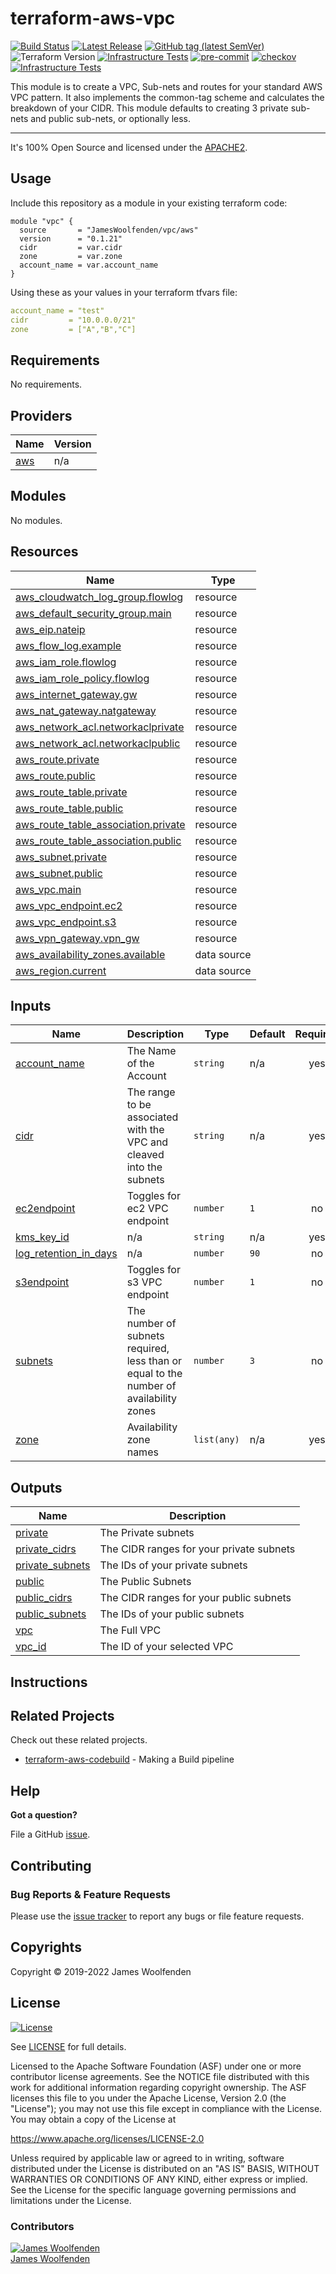 # terraform-aws-vpc

[![Build Status](https://github.com/JamesWoolfenden/terraform-aws-vpc/workflows/Verify%20and%20Bump/badge.svg?branch=master)](https://github.com/JamesWoolfenden/terraform-aws-vpc)
[![Latest Release](https://img.shields.io/github/release/JamesWoolfenden/terraform-aws-vpc.svg)](https://github.com/JamesWoolfenden/terraform-aws-vpc/releases/latest)
[![GitHub tag (latest SemVer)](https://img.shields.io/github/tag/JamesWoolfenden/terraform-aws-vpc.svg?label=latest)](https://github.com/JamesWoolfenden/terraform-aws-vpc/releases/latest)
![Terraform Version](https://img.shields.io/badge/tf-%3E%3D0.14.0-blue.svg)
[![Infrastructure Tests](https://www.bridgecrew.cloud/badges/github/JamesWoolfenden/terraform-aws-vpc/cis_aws)](https://www.bridgecrew.cloud/link/badge?vcs=github&fullRepo=JamesWoolfenden%2Fterraform-aws-vpc&benchmark=CIS+AWS+V1.2)
[![pre-commit](https://img.shields.io/badge/pre--commit-enabled-brightgreen?logo=pre-commit&logoColor=white)](https://github.com/pre-commit/pre-commit)
[![checkov](https://img.shields.io/badge/checkov-verified-brightgreen)](https://www.checkov.io/)
[![Infrastructure Tests](https://www.bridgecrew.cloud/badges/github/jameswoolfenden/terraform-aws-vpc/general)](https://www.bridgecrew.cloud/link/badge?vcs=github&fullRepo=JamesWoolfenden%2Fterraform-aws-vpc&benchmark=INFRASTRUCTURE+SECURITY)

This module is to create a VPC, Sub-nets and routes for your standard AWS VPC pattern. It also implements the common-tag scheme and calculates the breakdown of your CIDR.
This module defaults to creating 3 private sub-nets and public sub-nets, or optionally less.

---

It's 100% Open Source and licensed under the [APACHE2](LICENSE).

## Usage

Include this repository as a module in your existing terraform code:

```hcl
module "vpc" {
  source       = "JamesWoolfenden/vpc/aws"
  version      = "0.1.21"
  cidr         = var.cidr
  zone         = var.zone
  account_name = var.account_name
}
```

Using these as your values in your terraform tfvars file:

```YAML
account_name = "test"
cidr         = "10.0.0.0/21"
zone         = ["A","B","C"]
```

<!-- BEGINNING OF PRE-COMMIT-TERRAFORM DOCS HOOK -->

## Requirements

No requirements.

## Providers

| Name                                             | Version |
| ------------------------------------------------ | ------- |
| <a name="provider_aws"></a> [aws](#provider_aws) | n/a     |

## Modules

No modules.

## Resources

| Name                                                                                                                                       | Type        |
| ------------------------------------------------------------------------------------------------------------------------------------------ | ----------- |
| [aws_cloudwatch_log_group.flowlog](https://registry.terraform.io/providers/hashicorp/aws/latest/docs/resources/cloudwatch_log_group)       | resource    |
| [aws_default_security_group.main](https://registry.terraform.io/providers/hashicorp/aws/latest/docs/resources/default_security_group)      | resource    |
| [aws_eip.nateip](https://registry.terraform.io/providers/hashicorp/aws/latest/docs/resources/eip)                                          | resource    |
| [aws_flow_log.example](https://registry.terraform.io/providers/hashicorp/aws/latest/docs/resources/flow_log)                               | resource    |
| [aws_iam_role.flowlog](https://registry.terraform.io/providers/hashicorp/aws/latest/docs/resources/iam_role)                               | resource    |
| [aws_iam_role_policy.flowlog](https://registry.terraform.io/providers/hashicorp/aws/latest/docs/resources/iam_role_policy)                 | resource    |
| [aws_internet_gateway.gw](https://registry.terraform.io/providers/hashicorp/aws/latest/docs/resources/internet_gateway)                    | resource    |
| [aws_nat_gateway.natgateway](https://registry.terraform.io/providers/hashicorp/aws/latest/docs/resources/nat_gateway)                      | resource    |
| [aws_network_acl.networkaclprivate](https://registry.terraform.io/providers/hashicorp/aws/latest/docs/resources/network_acl)               | resource    |
| [aws_network_acl.networkaclpublic](https://registry.terraform.io/providers/hashicorp/aws/latest/docs/resources/network_acl)                | resource    |
| [aws_route.private](https://registry.terraform.io/providers/hashicorp/aws/latest/docs/resources/route)                                     | resource    |
| [aws_route.public](https://registry.terraform.io/providers/hashicorp/aws/latest/docs/resources/route)                                      | resource    |
| [aws_route_table.private](https://registry.terraform.io/providers/hashicorp/aws/latest/docs/resources/route_table)                         | resource    |
| [aws_route_table.public](https://registry.terraform.io/providers/hashicorp/aws/latest/docs/resources/route_table)                          | resource    |
| [aws_route_table_association.private](https://registry.terraform.io/providers/hashicorp/aws/latest/docs/resources/route_table_association) | resource    |
| [aws_route_table_association.public](https://registry.terraform.io/providers/hashicorp/aws/latest/docs/resources/route_table_association)  | resource    |
| [aws_subnet.private](https://registry.terraform.io/providers/hashicorp/aws/latest/docs/resources/subnet)                                   | resource    |
| [aws_subnet.public](https://registry.terraform.io/providers/hashicorp/aws/latest/docs/resources/subnet)                                    | resource    |
| [aws_vpc.main](https://registry.terraform.io/providers/hashicorp/aws/latest/docs/resources/vpc)                                            | resource    |
| [aws_vpc_endpoint.ec2](https://registry.terraform.io/providers/hashicorp/aws/latest/docs/resources/vpc_endpoint)                           | resource    |
| [aws_vpc_endpoint.s3](https://registry.terraform.io/providers/hashicorp/aws/latest/docs/resources/vpc_endpoint)                            | resource    |
| [aws_vpn_gateway.vpn_gw](https://registry.terraform.io/providers/hashicorp/aws/latest/docs/resources/vpn_gateway)                          | resource    |
| [aws_availability_zones.available](https://registry.terraform.io/providers/hashicorp/aws/latest/docs/data-sources/availability_zones)      | data source |
| [aws_region.current](https://registry.terraform.io/providers/hashicorp/aws/latest/docs/data-sources/region)                                | data source |

## Inputs

| Name                                                                                             | Description                                                                            | Type        | Default | Required |
| ------------------------------------------------------------------------------------------------ | -------------------------------------------------------------------------------------- | ----------- | ------- | :------: |
| <a name="input_account_name"></a> [account_name](#input_account_name)                            | The Name of the Account                                                                | `string`    | n/a     |   yes    |
| <a name="input_cidr"></a> [cidr](#input_cidr)                                                    | The range to be associated with the VPC and cleaved into the subnets                   | `string`    | n/a     |   yes    |
| <a name="input_ec2endpoint"></a> [ec2endpoint](#input_ec2endpoint)                               | Toggles for ec2 VPC endpoint                                                           | `number`    | `1`     |    no    |
| <a name="input_kms_key_id"></a> [kms_key_id](#input_kms_key_id)                                  | n/a                                                                                    | `string`    | n/a     |   yes    |
| <a name="input_log_retention_in_days"></a> [log_retention_in_days](#input_log_retention_in_days) | n/a                                                                                    | `number`    | `90`    |    no    |
| <a name="input_s3endpoint"></a> [s3endpoint](#input_s3endpoint)                                  | Toggles for s3 VPC endpoint                                                            | `number`    | `1`     |    no    |
| <a name="input_subnets"></a> [subnets](#input_subnets)                                           | The number of subnets required, less than or equal to the number of availability zones | `number`    | `3`     |    no    |
| <a name="input_zone"></a> [zone](#input_zone)                                                    | Availability zone names                                                                | `list(any)` | n/a     |   yes    |

## Outputs

| Name                                                                             | Description                              |
| -------------------------------------------------------------------------------- | ---------------------------------------- |
| <a name="output_private"></a> [private](#output_private)                         | The Private subnets                      |
| <a name="output_private_cidrs"></a> [private_cidrs](#output_private_cidrs)       | The CIDR ranges for your private subnets |
| <a name="output_private_subnets"></a> [private_subnets](#output_private_subnets) | The IDs of your private subnets          |
| <a name="output_public"></a> [public](#output_public)                            | The Public Subnets                       |
| <a name="output_public_cidrs"></a> [public_cidrs](#output_public_cidrs)          | The CIDR ranges for your public subnets  |
| <a name="output_public_subnets"></a> [public_subnets](#output_public_subnets)    | The IDs of your public subnets           |
| <a name="output_vpc"></a> [vpc](#output_vpc)                                     | The Full VPC                             |
| <a name="output_vpc_id"></a> [vpc_id](#output_vpc_id)                            | The ID of your selected VPC              |

<!-- END OF PRE-COMMIT-TERRAFORM DOCS HOOK -->

## Instructions

## Related Projects

Check out these related projects.

- [terraform-aws-codebuild](https://github.com/jameswoolfenden/terraform-aws-codebuild) - Making a Build pipeline

## Help

**Got a question?**

File a GitHub [issue](https://github.com/jameswoolfenden/terraform-aws-vpc/issues).

## Contributing

### Bug Reports & Feature Requests

Please use the [issue tracker](https://github.com/jameswoolfenden/terraform-aws-vpc/issues) to report any bugs or file feature requests.

## Copyrights

Copyright © 2019-2022 James Woolfenden

## License

[![License](https://img.shields.io/badge/License-Apache%202.0-blue.svg)](https://opensource.org/licenses/Apache-2.0)

See [LICENSE](LICENSE) for full details.

Licensed to the Apache Software Foundation (ASF) under one
or more contributor license agreements. See the NOTICE file
distributed with this work for additional information
regarding copyright ownership. The ASF licenses this file
to you under the Apache License, Version 2.0 (the
"License"); you may not use this file except in compliance
with the License. You may obtain a copy of the License at

<https://www.apache.org/licenses/LICENSE-2.0>

Unless required by applicable law or agreed to in writing,
software distributed under the License is distributed on an
"AS IS" BASIS, WITHOUT WARRANTIES OR CONDITIONS OF ANY
KIND, either express or implied. See the License for the
specific language governing permissions and limitations
under the License.

### Contributors

[![James Woolfenden][jameswoolfenden_avatar]][jameswoolfenden_homepage]<br/>[James Woolfenden][jameswoolfenden_homepage]

[jameswoolfenden_homepage]: https://github.com/jameswoolfenden
[jameswoolfenden_avatar]: https://github.com/jameswoolfenden.png?size=150
[github]: https://github.com/jameswoolfenden
[linkedin]: https://www.linkedin.com/in/jameswoolfenden/
[twitter]: https://twitter.com/JimWoolfenden
[share_twitter]: https://twitter.com/intent/tweet/?text=terraform-aws-vpc&url=https://github.com/jameswoolfenden/terraform-aws-vpc
[share_linkedin]: https://www.linkedin.com/shareArticle?mini=true&title=terraform-aws-vpc&url=https://github.com/jameswoolfenden/terraform-aws-vpc
[share_reddit]: https://reddit.com/submit/?url=https://github.com/jameswoolfenden/terraform-aws-vpc
[share_facebook]: https://facebook.com/sharer/sharer.php?u=https://github.com/jameswoolfenden/terraform-aws-vpc
[share_email]: mailto:?subject=terraform-aws-vpc&body=https://github.com/jameswoolfenden/terraform-aws-vpc
